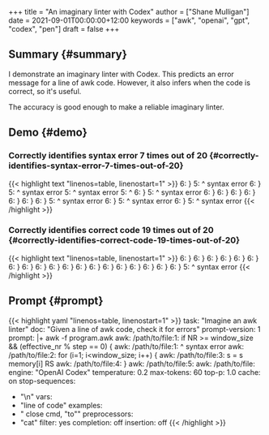 +++
title = "An imaginary linter with Codex"
author = ["Shane Mulligan"]
date = 2021-09-01T00:00:00+12:00
keywords = ["awk", "openai", "gpt", "codex", "pen"]
draft = false
+++

## Summary {#summary}

I demonstrate an imaginary linter with Codex.
This predicts an error message for a line of
awk code. However, it also infers when the
code is correct, so it's useful.

The accuracy is good enough to make a reliable
imaginary linter.


## Demo {#demo}


### Correctly identifies syntax error 7 times out of 20 {#correctly-identifies-syntax-error-7-times-out-of-20}

<!-- Play on asciinema.com -->
<!-- <a title="asciinema recording" href="https://asciinema.org/a/d6k4Ez4aJz4VVezjw256WqDpp" target="_blank"><img alt="asciinema recording" src="https://asciinema.org/a/d6k4Ez4aJz4VVezjw256WqDpp.svg" /></a> -->
<!-- Play on the blog -->
<script src="https://asciinema.org/a/d6k4Ez4aJz4VVezjw256WqDpp.js" id="asciicast-d6k4Ez4aJz4VVezjw256WqDpp" async></script>

{{< highlight text "linenos=table, linenostart=1" >}}
6:   }
5:         ^ syntax error
6:     }
5:         ^ syntax error
5:         ^ syntax error
5:         ^
6:     }
5:         ^ syntax error
6:     }
6:   }
6:   }
6:   }
6:     }
6:   }
6:   }
5:         ^ syntax error
6:   }
5:         ^ syntax error
6:   }
5: ^ syntax error
{{< /highlight >}}


### Correctly identifies correct code 19 times out of 20 {#correctly-identifies-correct-code-19-times-out-of-20}

<!-- Play on asciinema.com -->
<!-- <a title="asciinema recording" href="https://asciinema.org/a/ttlPidLbP1uOqvqHayYDLomcL" target="_blank"><img alt="asciinema recording" src="https://asciinema.org/a/ttlPidLbP1uOqvqHayYDLomcL.svg" /></a> -->
<!-- Play on the blog -->
<script src="https://asciinema.org/a/ttlPidLbP1uOqvqHayYDLomcL.js" id="asciicast-ttlPidLbP1uOqvqHayYDLomcL" async></script>

{{< highlight text "linenos=table, linenostart=1" >}}
6:   }
6:   }
6:   }
6: }
6:   }
6:   }
6:   }
6:   }
6: }
6:   }
6:   }
6:   }
6:   }
6: }
6:   }
6:     }
6:   }
6:   }
6:   }
5:         ^ syntax error
{{< /highlight >}}


## Prompt {#prompt}

{{< highlight yaml "linenos=table, linenostart=1" >}}
task: "Imagine an awk linter"
doc: "Given a line of awk code, check it for errors"
prompt-version: 1
prompt: |+
    awk -f program.awk
    awk: /path/to/file:1: if NR >= window_size && (effective_nr % step == 0) {
    awk: /path/to/file:1: ^ syntax error
    awk: /path/to/file:2:   for (i=1; i<window_size; i++) {
    awk: /path/to/file:3:     s = s memory[i] RS
    awk: /path/to/file:4:   }
    awk: /path/to/file:5: <line of code>
    awk: /path/to/file:
engine: "OpenAI Codex"
temperature: 0.2
max-tokens: 60
top-p: 1.0
cache: on
stop-sequences:
- "\n"
vars:
- "line of code"
examples:
- "        close cmd, \"to\""
preprocessors:
- "cat"
filter: yes
completion: off
insertion: off
{{< /highlight >}}